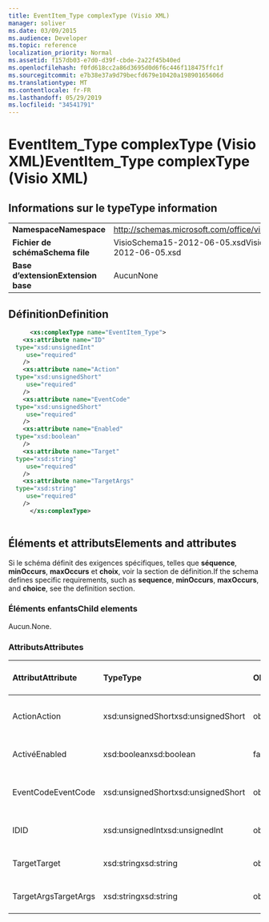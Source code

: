 ```yaml
---
title: EventItem_Type complexType (Visio XML)
manager: soliver
ms.date: 03/09/2015
ms.audience: Developer
ms.topic: reference
localization_priority: Normal
ms.assetid: f157db03-e7d0-d39f-cbde-2a22f45b40ed
ms.openlocfilehash: f0fd618cc2a86d3695d0d6f6c446f118475ffc1f
ms.sourcegitcommit: e7b38e37a9d79becfd679e10420a19890165606d
ms.translationtype: MT
ms.contentlocale: fr-FR
ms.lasthandoff: 05/29/2019
ms.locfileid: "34541791"
---
```

# <a name="eventitem_type-complextype-visio-xml"></a><span data-ttu-id="6c614-102">EventItem_Type complexType (Visio XML)</span><span class="sxs-lookup"><span data-stu-id="6c614-102">EventItem_Type complexType (Visio XML)</span></span>

## <a name="type-information"></a><span data-ttu-id="6c614-103">Informations sur le type</span><span class="sxs-lookup"><span data-stu-id="6c614-103">Type information</span></span>

|||
|:-----|:-----|
|<span data-ttu-id="6c614-104">**Namespace**</span><span class="sxs-lookup"><span data-stu-id="6c614-104">**Namespace**</span></span> <br/> |http://schemas.microsoft.com/office/visio/2011/1/core  <br/> |
|<span data-ttu-id="6c614-105">**Fichier de schéma**</span><span class="sxs-lookup"><span data-stu-id="6c614-105">**Schema file**</span></span> <br/> |<span data-ttu-id="6c614-106">VisioSchema15-2012-06-05.xsd</span><span class="sxs-lookup"><span data-stu-id="6c614-106">VisioSchema15-2012-06-05.xsd</span></span>  <br/> |
|<span data-ttu-id="6c614-107">**Base d’extension**</span><span class="sxs-lookup"><span data-stu-id="6c614-107">**Extension base**</span></span> <br/> |<span data-ttu-id="6c614-108">Aucun</span><span class="sxs-lookup"><span data-stu-id="6c614-108">None</span></span>  <br/> |
   
## <a name="definition"></a><span data-ttu-id="6c614-109">Définition</span><span class="sxs-lookup"><span data-stu-id="6c614-109">Definition</span></span>

```XML
      <xs:complexType name="EventItem_Type">
    <xs:attribute name="ID"
  type="xsd:unsignedInt"
     use="required"
    />
    <xs:attribute name="Action"
  type="xsd:unsignedShort"
     use="required"
    />
    <xs:attribute name="EventCode"
  type="xsd:unsignedShort"
     use="required"
    />
    <xs:attribute name="Enabled"
  type="xsd:boolean"
    />
    <xs:attribute name="Target"
  type="xsd:string"
     use="required"
    />
    <xs:attribute name="TargetArgs"
  type="xsd:string"
     use="required"
    />
      </xs:complexType>
      
```

## <a name="elements-and-attributes"></a><span data-ttu-id="6c614-110">Éléments et attributs</span><span class="sxs-lookup"><span data-stu-id="6c614-110">Elements and attributes</span></span>

<span data-ttu-id="6c614-111">Si le schéma définit des exigences spécifiques, telles que **séquence**, **minOccurs**, **maxOccurs** et **choix**, voir la section de définition.</span><span class="sxs-lookup"><span data-stu-id="6c614-111">If the schema defines specific requirements, such as **sequence**, **minOccurs**, **maxOccurs**, and **choice**, see the definition section.</span></span> 
  
### <a name="child-elements"></a><span data-ttu-id="6c614-112">Éléments enfants</span><span class="sxs-lookup"><span data-stu-id="6c614-112">Child elements</span></span>

<span data-ttu-id="6c614-113">Aucun.</span><span class="sxs-lookup"><span data-stu-id="6c614-113">None.</span></span>
  
### <a name="attributes"></a><span data-ttu-id="6c614-114">Attributs</span><span class="sxs-lookup"><span data-stu-id="6c614-114">Attributes</span></span>

|<span data-ttu-id="6c614-115">**Attribut**</span><span class="sxs-lookup"><span data-stu-id="6c614-115">**Attribute**</span></span>|<span data-ttu-id="6c614-116">**Type**</span><span class="sxs-lookup"><span data-stu-id="6c614-116">**Type**</span></span>|<span data-ttu-id="6c614-117">**Obligatoire**</span><span class="sxs-lookup"><span data-stu-id="6c614-117">**Required**</span></span>|<span data-ttu-id="6c614-118">**Description**</span><span class="sxs-lookup"><span data-stu-id="6c614-118">**Description**</span></span>|<span data-ttu-id="6c614-119">**Valeurs possibles**</span><span class="sxs-lookup"><span data-stu-id="6c614-119">**Possible values**</span></span>|
|:-----|:-----|:-----|:-----|:-----|
|<span data-ttu-id="6c614-120">Action</span><span class="sxs-lookup"><span data-stu-id="6c614-120">Action</span></span>  <br/> |<span data-ttu-id="6c614-121">xsd:unsignedShort</span><span class="sxs-lookup"><span data-stu-id="6c614-121">xsd:unsignedShort</span></span>  <br/> |<span data-ttu-id="6c614-122">obligatoire</span><span class="sxs-lookup"><span data-stu-id="6c614-122">required</span></span>  <br/> ||<span data-ttu-id="6c614-123">Valeurs du type xsd:unsignedShort.</span><span class="sxs-lookup"><span data-stu-id="6c614-123">Values of the xsd:unsignedShort type.</span></span>  <br/> |
|<span data-ttu-id="6c614-124">Activé</span><span class="sxs-lookup"><span data-stu-id="6c614-124">Enabled</span></span>  <br/> |<span data-ttu-id="6c614-125">xsd:boolean</span><span class="sxs-lookup"><span data-stu-id="6c614-125">xsd:boolean</span></span>  <br/> |<span data-ttu-id="6c614-126">facultatif</span><span class="sxs-lookup"><span data-stu-id="6c614-126">optional</span></span>  <br/> ||<span data-ttu-id="6c614-127">Valeurs du type xsd:boolean.</span><span class="sxs-lookup"><span data-stu-id="6c614-127">Values of the xsd:boolean type.</span></span>  <br/> |
|<span data-ttu-id="6c614-128">EventCode</span><span class="sxs-lookup"><span data-stu-id="6c614-128">EventCode</span></span>  <br/> |<span data-ttu-id="6c614-129">xsd:unsignedShort</span><span class="sxs-lookup"><span data-stu-id="6c614-129">xsd:unsignedShort</span></span>  <br/> |<span data-ttu-id="6c614-130">obligatoire</span><span class="sxs-lookup"><span data-stu-id="6c614-130">required</span></span>  <br/> ||<span data-ttu-id="6c614-131">Valeurs du type xsd:unsignedShort.</span><span class="sxs-lookup"><span data-stu-id="6c614-131">Values of the xsd:unsignedShort type.</span></span>  <br/> |
|<span data-ttu-id="6c614-132">ID</span><span class="sxs-lookup"><span data-stu-id="6c614-132">ID</span></span>  <br/> |<span data-ttu-id="6c614-133">xsd:unsignedInt</span><span class="sxs-lookup"><span data-stu-id="6c614-133">xsd:unsignedInt</span></span>  <br/> |<span data-ttu-id="6c614-134">obligatoire</span><span class="sxs-lookup"><span data-stu-id="6c614-134">required</span></span>  <br/> ||<span data-ttu-id="6c614-135">Valeurs du type xsd:unsignedInt.</span><span class="sxs-lookup"><span data-stu-id="6c614-135">Values of the xsd:unsignedInt type.</span></span>  <br/> |
|<span data-ttu-id="6c614-136">Target</span><span class="sxs-lookup"><span data-stu-id="6c614-136">Target</span></span>  <br/> |<span data-ttu-id="6c614-137">xsd:string</span><span class="sxs-lookup"><span data-stu-id="6c614-137">xsd:string</span></span>  <br/> |<span data-ttu-id="6c614-138">obligatoire</span><span class="sxs-lookup"><span data-stu-id="6c614-138">required</span></span>  <br/> ||<span data-ttu-id="6c614-139">Valeurs du type xsd:string.</span><span class="sxs-lookup"><span data-stu-id="6c614-139">Values of the xsd:string type.</span></span>  <br/> |
|<span data-ttu-id="6c614-140">TargetArgs</span><span class="sxs-lookup"><span data-stu-id="6c614-140">TargetArgs</span></span>  <br/> |<span data-ttu-id="6c614-141">xsd:string</span><span class="sxs-lookup"><span data-stu-id="6c614-141">xsd:string</span></span>  <br/> |<span data-ttu-id="6c614-142">obligatoire</span><span class="sxs-lookup"><span data-stu-id="6c614-142">required</span></span>  <br/> ||<span data-ttu-id="6c614-143">Valeurs du type xsd:string.</span><span class="sxs-lookup"><span data-stu-id="6c614-143">Values of the xsd:string type.</span></span>  <br/> |
   

